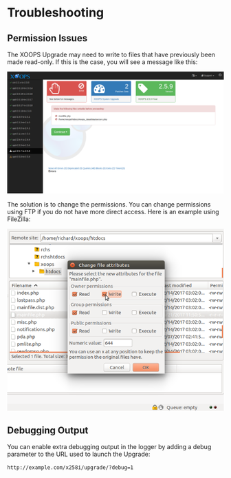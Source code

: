# Troubleshooting​

## Permission Issues

The XOOPS Upgrade may need to write to files that have previously been made read-only. If this is the case, you will see a message like this:

![XOOPS Upgrade Make Writable Error](../../.gitbook/assets/upgrade-03-make-writable.png)

The solution is to change the permissions. You can change permissions using FTP if you do not have more direct access. Here is an example using FileZilla:

![FileZilla Change Permission](../../.gitbook/assets/upgrade-04-change-permissions.png)

## Debugging Output

You can enable extra debugging output in the logger by adding a debug parameter to the URL used to launch the Upgrade:

```text
http://example.com/x258i/upgrade/?debug=1
```

